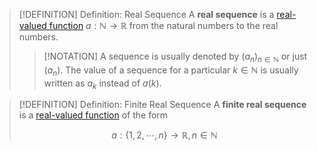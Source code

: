 >[!DEFINITION] Definition: Real Sequence
>A **real sequence** is a [real-valued function](../Functions/Real-Valued%20Function.md) $a: \mathbb{N} \to \mathbb{R}$ from the natural numbers to the real numbers.
>
>>[!NOTATION]
>>A sequence is usually denoted by $(a_n)_{n\in \mathbb{N}}$ or just $(a_n)$. The value of a sequence for a particular $k \in \mathbb{N}$ is usually written as $a_k$ instead of $a(k)$.

>[!DEFINITION] Definition: Finite Real Sequence
>A **finite real sequence** is a [real-valued function](../Functions/Real-Valued%20Function.md) of the form
>
>$$a: \{1,2,\cdots,n\} \to \mathbb{R}, n \in \mathbb{N}$$